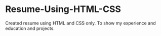 # Resume-Using-HTML-CSS
Created resume using HTML and CSS only. To show my experience and education and projects.
